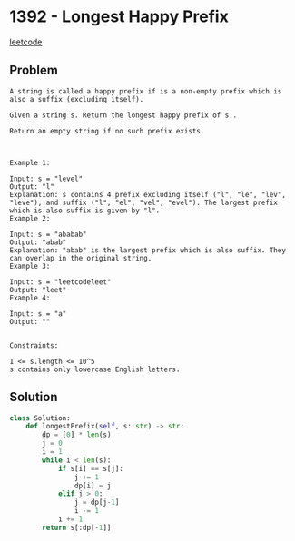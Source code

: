 # 1392 - Longest Happy Prefix

[leetcode](https://leetcode.com/problems/longest-happy-prefix/)

## Problem

    A string is called a happy prefix if is a non-empty prefix which is also a suffix (excluding itself).
    
    Given a string s. Return the longest happy prefix of s .
    
    Return an empty string if no such prefix exists.
    
     
    
    Example 1:
    
    Input: s = "level"
    Output: "l"
    Explanation: s contains 4 prefix excluding itself ("l", "le", "lev", "leve"), and suffix ("l", "el", "vel", "evel"). The largest prefix which is also suffix is given by "l".
    Example 2:
    
    Input: s = "ababab"
    Output: "abab"
    Explanation: "abab" is the largest prefix which is also suffix. They can overlap in the original string.
    Example 3:
    
    Input: s = "leetcodeleet"
    Output: "leet"
    Example 4:
    
    Input: s = "a"
    Output: ""
     
    
    Constraints:
    
    1 <= s.length <= 10^5
    s contains only lowercase English letters.

## Solution

```python
class Solution:
    def longestPrefix(self, s: str) -> str:
        dp = [0] * len(s)
        j = 0
        i = 1
        while i < len(s):
            if s[i] == s[j]:
                j += 1
                dp[i] = j
            elif j > 0:
                j = dp[j-1]
                i -= 1
            i += 1
        return s[:dp[-1]]
```
